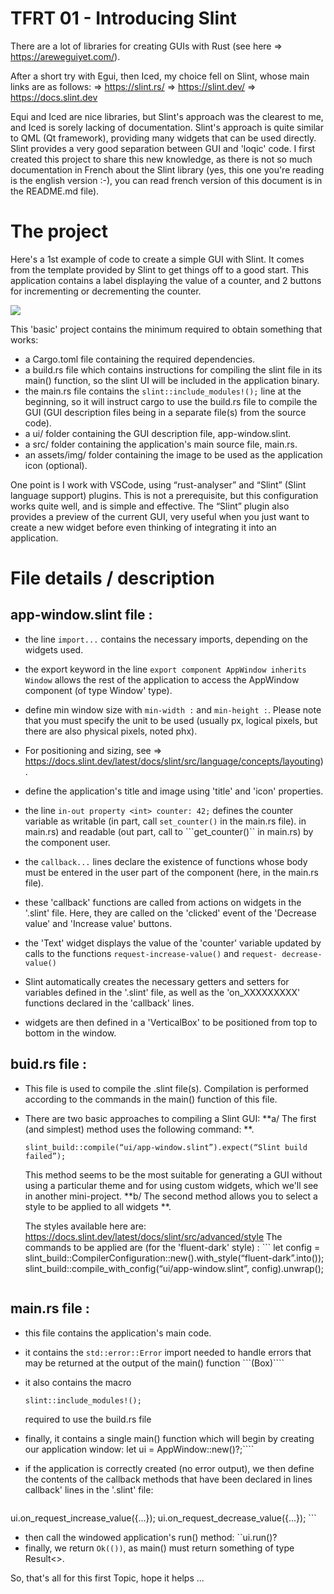 # TFRT 01 - Introducing Slint

There are a lot of libraries for creating GUIs with Rust (see here => https://areweguiyet.com/).

After a short try with Egui, then Iced, my choice fell on Slint, whose main links are as follows:
 => https://slint.rs/
 => https://slint.dev/ 
 => https://docs.slint.dev

Equi and Iced are nice libraries, but Slint's approach was the clearest to me, and Iced is sorely lacking of documentation.
Slint's approach is quite similar to QML (Qt framework), providing many widgets that can be used directly.
Slint provides a very good separation between GUI and 'loqic' code.
I first created this project to share this new knowledge, as there is not so much documentation in French about the Slint library (yes, this one you're reading is the english version :-), you can read french version of this document is in the README.md file).

# The project

Here's a 1st example of code to create a simple GUI with Slint. It comes from the template provided by Slint to get things off to a good start. This application contains a label displaying the value of a counter, and 2 buttons for incrementing or decrementing the counter.
<p align=“center”>
  <img width=“300” src=“/01_Introducing_Slint.png”>
</p>

This 'basic' project contains the minimum required to obtain something that works:
 - a Cargo.toml file containing the required dependencies.
 - a build.rs file which contains instructions for compiling the slint file in its main() function, so the slint UI will be included in the application binary.
 - the main.rs file contains the ```slint::include_modules!();``` line at the beginning, so it will instruct cargo to use the build.rs file to compile the GUI (GUI description files being in a separate file(s) from the source code).
 - a ui/ folder containing the GUI description file, app-window.slint.
 - a src/ folder containing the application's main source file, main.rs.
 - an assets/img/ folder containing the image to be used as the application icon (optional).

One point is I work with VSCode, using “rust-analyser” and “Slint” (Slint language support) plugins. This is not a prerequisite, but this configuration works quite well, and is simple and effective. 
The “Slint” plugin also provides a preview of the current GUI, very useful when you just want to create a new widget before even thinking of integrating it into an application. 


# File details / description 
## app-window.slint file :

 - the line ``import...`` contains the necessary imports, depending on the widgets used.
 - the export keyword in the line ``export component AppWindow inherits Window`` allows the rest of the application to access the AppWindow component (of type
   Window' type).
 - define min window size with ```min-width :``` and ```min-height :```. Please note that you must specify the unit to be used (usually px, logical pixels,
   but there are also physical pixels, noted phx).
 - For positioning and sizing, see => https://docs.slint.dev/latest/docs/slint/src/language/concepts/layouting).
 - define the application's title and image using 'title' and 'icon' properties.
 - the line ```in-out property <int> counter: 42;``` defines the counter variable as writable (in part, call ```set_counter()``` in the main.rs file).
   in main.rs) and readable (out part, call to ```get_counter()`` in main.rs) by the component user.
 - the ``callback...`` lines declare the existence of functions whose body must be entered in the user part of the component (here, in the
   main.rs file).
 - these 'callback' functions are called from actions on widgets in the '.slint' file. Here, they are called on the 'clicked' event of the 'Decrease value' and 'Increase value' buttons.

 - the 'Text' widget displays the value of the 'counter' variable updated by calls to the functions ```request-increase-value()``` and ```request-
   decrease-value()```
 - Slint automatically creates the necessary getters and setters for variables defined in the '.slint' file, as well as the 'on_XXXXXXXXX' functions
   declared in the 'callback' lines.
 - widgets are then defined in a 'VerticalBox' to be positioned from top to bottom in the window.

## buid.rs file :
 - This file is used to compile the .slint file(s). Compilation is performed according to the commands in the main() function of this file.
 - There are two basic approaches to compiling a Slint GUI:
   **a/ The first (and simplest) method uses the following command: **.
   ```
   slint_build::compile(“ui/app-window.slint”).expect(“Slint build failed”);
   ```
      This method seems to be the most suitable for generating a GUI without using a particular theme and for using custom widgets, which we'll see
      in another mini-project.
   **b/ The second method allows you to select a style to be applied to all widgets **.
   
      The styles available here are: https://docs.slint.dev/latest/docs/slint/src/advanced/style
      The commands to be applied are (for the 'fluent-dark' style) :
			      ``` 
    let config = slint_build::CompilerConfiguration::new().with_style(“fluent-dark”.into());
    slint_build::compile_with_config(“ui/app-window.slint”, config).unwrap();
      ```
   
## main.rs file :
  - this file contains the application's main code.    
  - it contains the ``std::error::Error`` import needed to handle errors that may be returned at the output of the main() function ```(Box<dyn Error>)````
  - it also contains the macro
    ```
    slint::include_modules!();
    ```
    required to use the build.rs file
    
  - finally, it contains a single main() function which will begin by creating our application window:
    let ui = AppWindow::new()?;````
    
  - if the application is correctly created (no error output), we then define the contents of the callback methods that have been declared in lines
    callback' lines in the '.slint' file:
    ```
  ui.on_request_increase_value({...});
  ui.on_request_decrease_value({...});
    ```
  - then call the windowed application's run() method: ``ui.run()?   
  - finally, we return ```Ok(())```, as main() must return something of type Result<>.


So, that's all for this first Topic, hope it helps ...